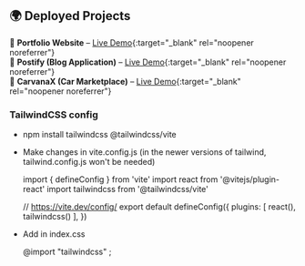 
## 🌍 Deployed Projects   

🚀 **Portfolio Website** – [Live Demo](https://sonunm.vercel.app/){:target="_blank" rel="noopener noreferrer"}  
📝 **Postify (Blog Application)** – [Live Demo](https://postify-s58m.onrender.com/){:target="_blank" rel="noopener noreferrer"}  
🚗 **CarvanaX (Car Marketplace)** – [Live Demo](https://carvanax.vercel.app/){:target="_blank" rel="noopener noreferrer"}  



### TailwindCSS config 

- npm install tailwindcss @tailwindcss/vite

- Make changes in vite.config.js (in the newer versions of tailwind, tailwind.config.js won't be needed)

    import { defineConfig } from 'vite'
    import react from '@vitejs/plugin-react'
    import tailwindcss from '@tailwindcss/vite'

    // https://vite.dev/config/
    export default defineConfig({
    plugins: [
        react(),
        tailwindcss()
    ],
    })

- Add in index.css

    @import "tailwindcss" ; 

